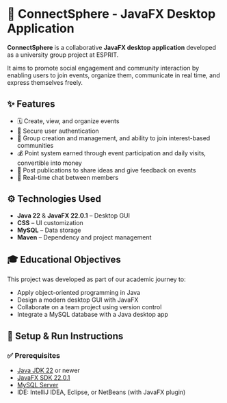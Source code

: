 # 🎯 ConnectSphere - JavaFX Desktop Application

**ConnectSphere** is a collaborative **JavaFX desktop application** developed as a university group project at ESPRIT.

It aims to promote social engagement and community interaction by enabling users to join events, organize them, communicate in real time, and express themselves freely.


## ✨ Features

- 🗓️ Create, view, and organize events
- 🔐 Secure user authentication
- 👥 Group creation and management, and ability to join interest-based communities
- 💰 Point system earned through event participation and daily visits, convertible into money
- 📰 Post publications to share ideas and give feedback on events
- 💬 Real-time chat between members



## ⚙️ Technologies Used

- **Java 22** & **JavaFX 22.0.1** – Desktop GUI
- **CSS** – UI customization
- **MySQL** – Data storage
- **Maven** – Dependency and project management


## 🎓 Educational Objectives

This project was developed as part of our academic journey to:

- Apply object-oriented programming in Java
- Design a modern desktop GUI with JavaFX
- Collaborate on a team project using version control
- Integrate a MySQL database with a Java desktop app


## 🚀 Setup & Run Instructions

### ✅ Prerequisites

- [Java JDK 22](https://jdk.java.net/22/) or newer
- [JavaFX SDK 22.0.1](https://gluonhq.com/products/javafx/) 
- [MySQL Server](https://dev.mysql.com/downloads/mysql/)
- IDE: IntelliJ IDEA, Eclipse, or NetBeans (with JavaFX plugin)